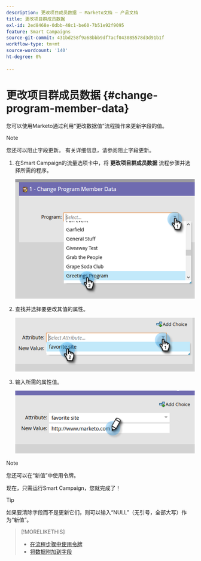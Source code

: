 ```yaml
---
description: 更改项目成员数据 — Marketo文档 — 产品文档
title: 更改项目群成员数据
exl-id: 2ed8468e-0dbb-48c1-be60-7b51e92f9095
feature: Smart Campaigns
source-git-commit: 431bd258f9a68bbb9df7acf043085578d3d91b1f
workflow-type: tm+mt
source-wordcount: '140'
ht-degree: 0%

---
```


# 更改项目群成员数据 {#change-program-member-data}

您可以使用Marketo通过利用“更改数据值”流程操作来更新字段的值。

>[!NOTE]
>
>您还可以阻止字段更新。 有关详细信息，请参阅阻止字段更新。

1. 在Smart Campaign的流量选项卡中，将 **更改项目群成员数据** 流程步骤并选择所需的程序。

   ![](assets/change-program-member-data-1.png)

1. 查找并选择要更改其值的属性。

   ![](assets/change-program-member-data-2.png)

1. 输入所需的属性值。

   ![](assets/change-program-member-data-3.png)

>[!NOTE]
>
>您还可以在“新值”中使用令牌。

现在，只需运行Smart Campaign，您就完成了！

>[!TIP]
>
>如果要清除字段而不是更新它们，则可以输入“NULL”（无引号，全部大写）作为“新值”。

>[!MORELIKETHIS]
>
>* [在流程步骤中使用令牌](/help/marketo/product-docs/core-marketo-concepts/smart-campaigns/flow-actions/use-tokens-in-flow-steps.md)
>* [将数据附加到字段](/help/marketo/product-docs/core-marketo-concepts/smart-campaigns/flow-actions/append-data-to-a-field.md)
